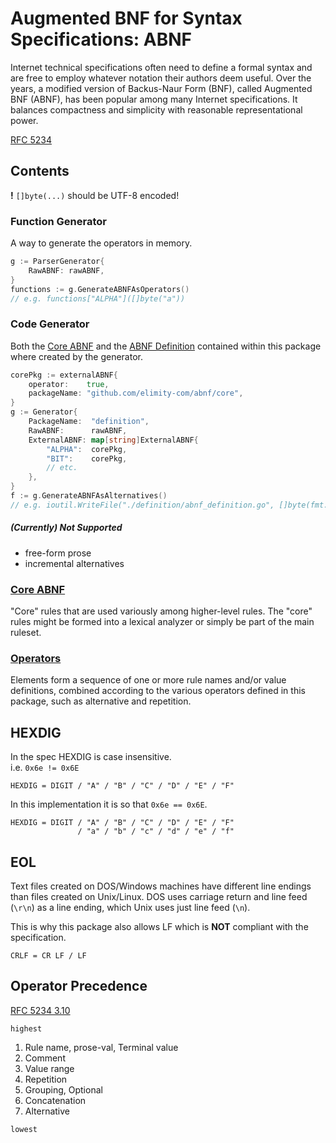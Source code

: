 # Augmented BNF for Syntax Specifications: ABNF
Internet technical specifications often need to define a formal syntax and are free to employ whatever notation their 
authors deem useful. Over the years, a modified version of Backus-Naur Form (BNF), called Augmented BNF (ABNF), has been
popular among many Internet specifications. It balances compactness and simplicity with reasonable representational power.

[RFC 5234](https://tools.ietf.org/html/rfc5234)

## Contents

**!** `[]byte(...)` should be UTF-8 encoded!

### Function Generator
A way to generate the operators in memory.
```go
g := ParserGenerator{
	RawABNF: rawABNF,
}
functions := g.GenerateABNFAsOperators()
// e.g. functions["ALPHA"]([]byte("a"))
```
### Code Generator
Both the [Core ABNF](./core/core_abnf.go) and the [ABNF Definition](./definition/abnf_definition.go) contained within this package 
where created by the generator.
```go
corePkg := externalABNF{
	operator:    true,
	packageName: "github.com/elimity-com/abnf/core",
}
g := Generator{
	PackageName:  "definition",
	RawABNF:      rawABNF,
	ExternalABNF: map[string]ExternalABNF{
		"ALPHA":  corePkg,
		"BIT":    corePkg,
		// etc.
	},
}
f := g.GenerateABNFAsAlternatives()
// e.g. ioutil.WriteFile("./definition/abnf_definition.go", []byte(fmt.Sprintf("%#v", f)), 0644)
```
##### (Currently) Not Supported
- free-form prose
- incremental alternatives

### [Core ABNF](https://godoc.org/github.com/elimity-com/abnf/core)
"Core" rules that are used variously among higher-level rules. The "core" rules might be formed into a lexical analyzer 
or simply be part of the main ruleset.
### [Operators](https://godoc.org/github.com/elimity-com/abnf/operators)
Elements form a sequence of one or more rule names and/or value definitions, combined according to the various operators
defined in this package, such as alternative and repetition.

## HEXDIG
In the spec HEXDIG is case insensitive. \
i.e. `0x6e != 0x6E`
```abnf
HEXDIG = DIGIT / "A" / "B" / "C" / "D" / "E" / "F"
```
In this implementation it is so that `0x6e == 0x6E`.
```abnf
HEXDIG = DIGIT / "A" / "B" / "C" / "D" / "E" / "F"
               / "a" / "b" / "c" / "d" / "e" / "f"
```

## EOL
Text files created on DOS/Windows machines have different line endings than files created on Unix/Linux. 
DOS uses carriage return and line feed (`\r\n`) as a line ending, which Unix uses just line feed (`\n`).

This is why this package also allows LF which is **NOT** compliant with the specification.
```abnf
CRLF = CR LF / LF
```

## Operator Precedence
[RFC 5234 3.10](https://tools.ietf.org/html/rfc5234#section-3.10)

`highest`

1. Rule name, prose-val, Terminal value
2. Comment
3. Value range
4. Repetition
5. Grouping, Optional
6. Concatenation
7. Alternative

`lowest`
